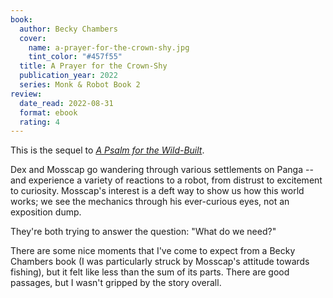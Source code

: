 ```yaml
---
book:
  author: Becky Chambers
  cover:
    name: a-prayer-for-the-crown-shy.jpg
    tint_color: "#457f55"
  title: A Prayer for the Crown-Shy
  publication_year: 2022
  series: Monk & Robot Book 2
review:
  date_read: 2022-08-31
  format: ebook
  rating: 4
---
```


This is the sequel to [*A Psalm for the Wild-Built*](/reviews/a-psalm-for-the-wild-built/).

Dex and Mosscap go wandering through various settlements on Panga -- and experience a variety of reactions to a robot, from distrust to excitement to curiosity.
Mosscap's interest is a deft way to show us how this world works; we see the mechanics through his ever-curious eyes, not an exposition dump.

They're both trying to answer the question: "What do we need?"

There are some nice moments that I've come to expect from a Becky Chambers book (I was particularly struck by Mosscap's attitude towards fishing), but it felt like less than the sum of its parts.
There are good passages, but I wasn't gripped by the story overall.
